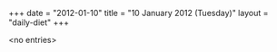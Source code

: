 +++
date = "2012-01-10"
title = "10 January 2012 (Tuesday)"
layout = "daily-diet"
+++

\<no entries\>
